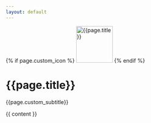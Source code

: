 ```yaml
---
layout: default
---
```


<div class="clearfix">
    {% if page.custom_icon %}
    <img src="{{site.url}}/assets/img/icons/{{page.custom_icon}}.svg" width="96" height="96" alt="{{page.title}}" class="float-left mr-1">
    {% endif %}
    <h1>{{page.title}}</h1>
    <div class="lead">{{page.custom_subtitle}}</div>
</div>

{{ content }}
